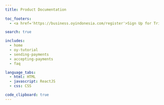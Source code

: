 ```yaml
---
title: Product Documentation
  
toc_footers:
  - <a href='https://business.oyindonesia.com/register'>Sign Up for Trial</a>

search: true

includes:
  - home
  - oy-tutorial
  - sending-payments
  - accepting-payments
  - faq

language_tabs:
  - html: HTML
  - javascript: ReactJS
  - css: CSS

code_clipboard: true
---
```

